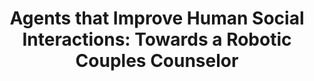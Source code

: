 ---
name: "Agents That Improve Human Social Interactions"
title: "Agents that Improve Human Social Interactions: Towards a Robotic Couples Counselor"
project: null
event: "International Conference on Virtual Social Interaction"
authors:
- name: "Bickmore, T."
- name: "Utami, D."
year: 2017
resources: null
external_url: null
draft: false
---